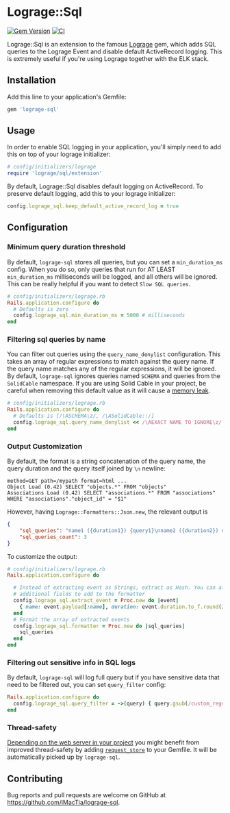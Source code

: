 # Lograge::Sql

[![Gem Version](https://badge.fury.io/rb/lograge-sql.svg)](https://badge.fury.io/rb/lograge-sql)
[![CI](https://github.com/iMacTia/lograge-sql/actions/workflows/ci.yml/badge.svg)](https://github.com/iMacTia/lograge-sql/actions/workflows/ci.yml)

Lograge::Sql is an extension to the famous [Lograge](https://github.com/roidrage/lograge) gem, which adds SQL queries to the Lograge Event and disable default ActiveRecord logging.
This is extremely useful if you're using Lograge together with the ELK stack.

## Installation

Add this line to your application's Gemfile:

```ruby
gem 'lograge-sql'
```

## Usage

In order to enable SQL logging in your application, you'll simply need to add this on top of your lograge initializer:

```ruby
# config/initializers/lograge
require 'lograge/sql/extension'
```

By default, Lograge::Sql disables default logging on ActiveRecord. To preserve default logging, add this to your lograge initializer:

```ruby
config.lograge_sql.keep_default_active_record_log = true
```

## Configuration

### Minimum query duration threshold

By default, `lograge-sql` stores all queries, but you can set a `min_duration_ms` config.
When you do so, only queries that run for AT LEAST `min_duration_ms` milliseconds will be logged, and all others will be ignored.
This can be really helpful if you want to detect `Slow SQL queries`.

```ruby
# config/initializers/lograge.rb
Rails.application.configure do
  # Defaults is zero
  config.lograge_sql.min_duration_ms = 5000 # milliseconds
end
```

### Filtering sql queries by name

You can filter out queries using the `query_name_denylist` configuration. 
This takes an array of regular expressions to match against the query name. If the query name matches any of the regular expressions, it will be ignored. By default, `lograge-sql` ignores queries named `SCHEMA` and queries from the `SolidCable` namespace.
If you are using Solid Cable in your project, be careful  when removing this default value as it will cause a [memory leak](https://github.com/iMacTia/lograge-sql/issues/59).

```ruby
# config/initializers/lograge.rb
Rails.application.configure do
  # Defaults is [/\ASCHEMA\z/, /\ASolidCable::/]
  config.lograge_sql.query_name_denylist << /\AEXACT NAME TO IGNORE\z/
end
```

### Output Customization

By default, the format is a string concatenation of the query name, the query duration and the query itself joined by `\n` newline:

```
method=GET path=/mypath format=html ...
Object Load (0.42) SELECT "objects.*" FROM "objects"
Associations Load (0.42) SELECT "associations.*" FROM "associations" WHERE "associations"."object_id" = "$1"
```

However, having `Lograge::Formatters::Json.new`, the relevant output is

```json
{
    "sql_queries": "name1 ({duration1}) {query1}\nname2 ({duration2}) query2 ...",
    "sql_queries_count": 3
}
```

To customize the output:

```ruby
# config/initializers/lograge.rb
Rails.application.configure do

  # Instead of extracting event as Strings, extract as Hash. You can also extract
  # additional fields to add to the formatter
  config.lograge_sql.extract_event = Proc.new do |event|
    { name: event.payload[:name], duration: event.duration.to_f.round(2), sql: event.payload[:sql] }
  end
  # Format the array of extracted events
  config.lograge_sql.formatter = Proc.new do |sql_queries|
    sql_queries
  end
end
```

### Filtering out sensitive info in SQL logs
By default, `lograge-sql` will log full query but if you have sensitive data that need to be filtered out, you can set `query_filter` config:

```ruby
Rails.application.configure do
  config.lograge_sql.query_filter = ->(query) { query.gsub(/custom_regexp/, "[FILTERED]".freeze) }
end
```

### Thread-safety

[Depending on the web server in your project](https://github.com/steveklabnik/request_store#the-problem) you might benefit from improved thread-safety by adding [`request_store`](https://github.com/steveklabnik/request_store) to your Gemfile. It will be automatically picked up by `lograge-sql`.

## Contributing

Bug reports and pull requests are welcome on GitHub at https://github.com/iMacTia/lograge-sql.

